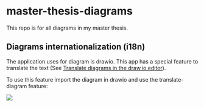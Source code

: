 # master-thesis-diagrams

This repo is for all diagrams in my master thesis.

## Diagrams internationalization (i18n)

The application uses for diagram is drawio. This app has a special feature to translate the text (See [Translate diagrams in the draw.io editor](https://www.drawio.com/blog/translate-diagrams)).

To use this feature import the diagram in drawio and use the translate-diagram feature:

![](docs/imgs/translate-diagram.gif)